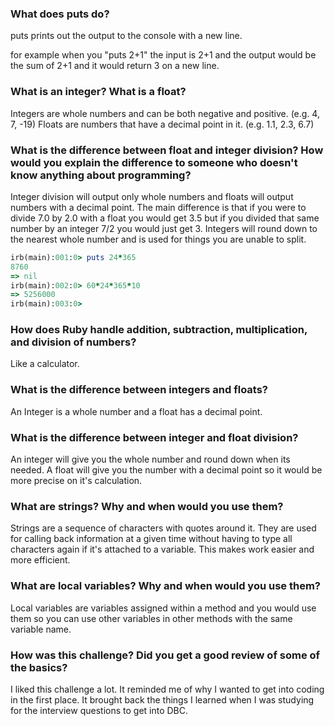 ### What does puts do?

puts prints out the output to the console with a new line.

for example when you "puts 2+1" the input is 2+1 and the output would be the sum of 2+1 and it would return 3 on a new line.


### What is an integer? What is a float?

Integers are whole numbers and can be both negative and positive. (e.g. 4, 7, -19)
Floats are numbers that have a decimal point in it. (e.g. 1.1, 2.3, 6.7)


### What is the difference between float and integer division? How would you explain the difference to someone who doesn't know anything about programming?

Integer division will output only whole numbers and floats will output numbers with a decimal point. The main difference is that if you were to divide 7.0 by 2.0 with a float you would get 3.5 but if you divided that same number by an integer 7/2 you would just get 3. Integers will round down to the nearest whole number and is used for things you are unable to split.

```ruby
irb(main):001:0> puts 24*365
8760
=> nil
irb(main):002:0> 60*24*365*10
=> 5256000
irb(main):003:0>
```

### How does Ruby handle addition, subtraction, multiplication, and division of numbers?

Like a calculator.

### What is the difference between integers and floats?

An Integer is a whole number and a float has a decimal point.


### What is the difference between integer and float division?

An integer will give you the whole number and round down when its needed.
A float will give you the number with a decimal point so it would be more precise on it's calculation.


### What are strings? Why and when would you use them?

Strings are a sequence of characters with quotes around it. They are used for calling back information at a given time without having to type all characters again if it's attached to a variable. This makes work easier and more efficient.


### What are local variables? Why and when would you use them?

Local variables are variables assigned within a method and you would use them so you can use other variables in other methods with the same variable name.


### How was this challenge? Did you get a good review of some of the basics?

I liked this challenge a lot. It reminded me of why I wanted to get into coding in the first place. It brought back the things I learned when I was studying for the interview questions to get into DBC.